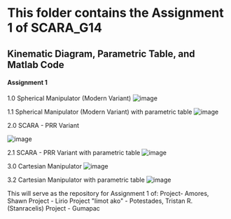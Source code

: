 # This folder contains the Assignment 1 of SCARA_G14
## Kinematic Diagram, Parametric Table, and Matlab Code

#### Assignment 1
1.0 Spherical Manipulator (Modern Variant) 
![image](https://github.com/kimchisteww/SCARA_G14_Assignment_2024/assets/157703948/42bce63c-b931-4cd9-8ca0-98c3db947b78)

1.1 Spherical Manipulator (Modern Variant) with parametric table
![image](https://github.com/kimchisteww/SCARA_G14_Assignment_2024/assets/157703948/493fd4ff-9205-498f-aca8-0d38520385cd)

2.0 SCARA - PRR Variant

![image](https://github.com/kimchisteww/SCARA_G14_Assignment_2024/assets/157703948/2bb686bc-8de8-4863-b1e8-eef11e99f84f)

2.1 SCARA - PRR Variant with parametric table
![image](https://github.com/kimchisteww/SCARA_G14_Assignment_2024/assets/157703948/edfda658-942b-4c76-a24c-859cd92b6c0a)

3.0 Cartesian Manipulator
![image](https://github.com/kimchisteww/SCARA_G14_Assignment_2024/assets/157703948/399269f6-de19-4639-a8b3-9a1b1db087a6)

3.2 Cartesian Manipulator with parametric table
![image](https://github.com/kimchisteww/SCARA_G14_Assignment_2024/assets/157703948/f33a4ab1-e1a4-4e74-821d-070baec0029b)

This will serve as the repository for Assignment 1 of:
Project- Amores, Shawn 
Project - Lirio
Project "limot ako" - Potestades, Tristan R. (Stanracelis)
Project - Gumapac
